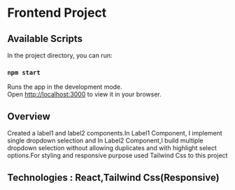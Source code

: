 # Frontend Project

## Available Scripts

In the project directory, you can run:

### `npm start`

Runs the app in the development mode.\
Open [http://localhost:3000](http://localhost:3000) to view it in your browser.

## Overview

Created a label1 and label2 components.In Label1 Component, I implement single dropdown selection and In Label2 Component,I build multiple dropdown selection without allowing duplicates and with highlight select options.For styling and responsive purpose used Tailwind Css to this project

## Technologies : React,Tailwind Css(Responsive)
